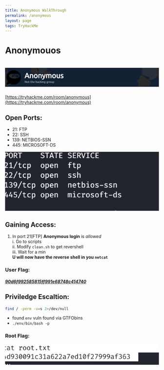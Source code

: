 ```yaml
---
title: Anonymous WalkThrough
permalink: /anonymous
layout: page
tags: TryHackMe
---
```

# Anonymouos
# ![front](/images/Anonymous/front.png)
[https://tryhackme.com/room/anonymous](https://tryhackme.com/room/anonymous)

## Open Ports:
- 21: FTP
- 22: SSH
- 139: NETBIOS-SSN
- 445: MICROSOFT-DS

![ports](/images/Anonymous/ports.png)

## Gaining Access:
1. In port 21[FTP] **Anonymous login** is _allowed_<br>
	 i. Go to scripts<br> 
	 ii. Modify `clean.sh` to get revershell<br>
	 iii. Wait for a min<br>
**U will now have the reverse shell in you `netcat`**

### User Flag:
##### [90d6f992585815ff991e68748c414740]()

## Priviledge Escaltion:
```bash
find / -perm -u=s 2>/dev/null
```
* found `env` vuln found via GTFObins
* `./env/bin/bash -p`

### Root Flag:
![root](/images/Anonymous/root.png)
